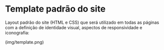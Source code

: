 # Template padrão do site


Layout padrão do site (HTML e CSS) que será utilizado em todas as páginas com a definição de identidade visual, aspectos de responsividade e iconografia:

(img/template.png)